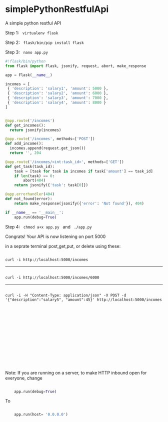 # simplePythonRestfulApi
A simple python restful API

Step 1:
<code>
virtualenv flask
</code>

Step 2:
<code>
flask/bin/pip install flask
</code>

Step 3:
<code>
nano app.py
</code>

```python
#!flask/bin/python
from flask import Flask, jsonify, request, abort, make_response

app = Flask(__name__)

incomes = [
 { 'description': 'salary1', 'amount': 5000 },
 { 'description': 'salary2', 'amount': 6000 },
 { 'description': 'salary3', 'amount': 7000 },
 { 'description': 'salary4', 'amount': 8000 }
]


@app.route('/incomes')
def get_incomes():
  return jsonify(incomes)

@app.route('/incomes', methods=['POST'])
def add_income():
  incomes.append(request.get_json())
  return '', 204

@app.route('/incomes/<int:task_id>', methods=['GET'])
def get_task(task_id):
    task = [task for task in incomes if task['amount'] == task_id]
    if len(task) == 0:
        abort(404)
    return jsonify({'task': task[0]})

@app.errorhandler(404)
def not_found(error):
    return make_response(jsonify({'error': 'Not found'}), 404)

if __name__ == '__main__':
    app.run(debug=True)

```

Step 4:
<code>
chmod a+x app.py
</code>
 and 
 <code>
./app.py
</code>

Congrats! Your API is now listening on port 5000

in a seprate terminal post,get,put, or delete using these:


<code>
curl -i http://localhost:5000/incomes
</code>

 --------------------------
<code>
curl -i http://localhost:5000/incomes/6000
</code>
 
--------------------------
<code>
curl -i -H "Content-Type: application/json" -X POST -d '{"description":"salary5", "amount":45}' http://localhost:5000/incomes
</code>

<br>
<br>
<br>
<br>
<br>
<br>
<br>
<br>
<br>
<br>
<br>
<br>

Note: If you are running on a server, to make HTTP inbound open for everyone, change

```python

    app.run(debug=True)

```
To

```python

    app.run(host= '0.0.0.0')

```
